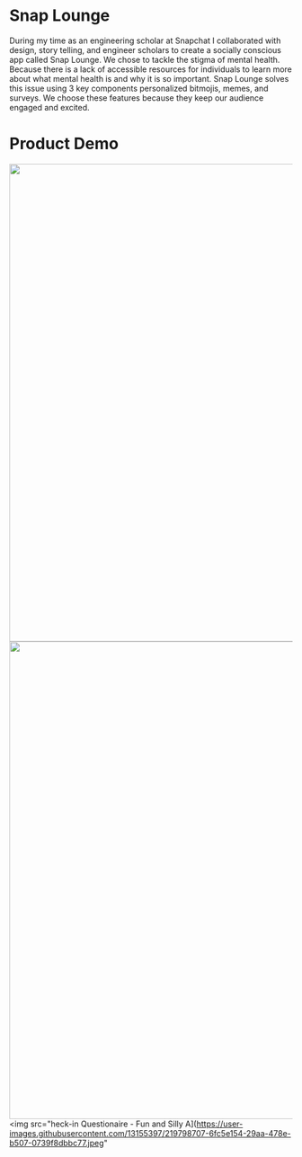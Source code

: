 # Snap Lounge

During my time as an engineering scholar at Snapchat I collaborated with design, story telling, and engineer scholars to create a socially conscious app called Snap Lounge. We chose to tackle the stigma of mental health. Because there is a lack of accessible resources for individuals to learn more about what mental health is and why it is so important. Snap Lounge solves this issue using 3 key components personalized bitmojis, memes, and surveys. We choose these features because they keep our audience engaged and excited. 

# Product Demo

<img src="https://user-images.githubusercontent.com/13155397/218895194-0460ce73-fdec-4765-a6d2-f5f942d124c0.jpeg" height="850"> <img src="https://user-images.githubusercontent.com/13155397/218895377-97cf6e30-e04b-41b0-a7b7-33912c7637b2.jpeg" height="850"> <img src="heck-in Questionaire - Fun and Silly A](https://user-images.githubusercontent.com/13155397/219798707-6fc5e154-29aa-478e-b507-0739f8dbbc77.jpeg"

